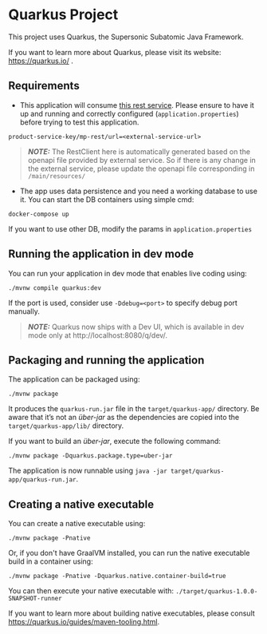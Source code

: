 # Quarkus Project

This project uses Quarkus, the Supersonic Subatomic Java Framework.

If you want to learn more about Quarkus, please visit its website: https://quarkus.io/ .

## Requirements
* This application will consume [this rest service](https://github.com/devonfw-sample/devon4quarkus-reference). Please ensure to have it up and running and correctly configured (`application.properties`) before trying to test this application.

```
product-service-key/mp-rest/url=<external-service-url>
```
> **_NOTE:_**  The RestClient here is automatically generated based on the openapi file provided by external service. So if there is any change in the external service, please update the openapi file corresponding in `/main/resources/`

* The app uses data persistence and you need a working database to use it. You can start the DB containers using simple cmd:
 ```
docker-compose up
 ```                                                                        
If you want to use other DB, modify the params in `application.properties`

## Running the application in dev mode

You can run your application in dev mode that enables live coding using:
```shell script
./mvnw compile quarkus:dev
```
If the port is used, consider use `-Ddebug=<port>` to specify debug port manually.

> **_NOTE:_**  Quarkus now ships with a Dev UI, which is available in dev mode only at http://localhost:8080/q/dev/.

## Packaging and running the application

The application can be packaged using:
```shell script
./mvnw package
```
It produces the `quarkus-run.jar` file in the `target/quarkus-app/` directory.
Be aware that it’s not an _über-jar_ as the dependencies are copied into the `target/quarkus-app/lib/` directory.

If you want to build an _über-jar_, execute the following command:
```shell script
./mvnw package -Dquarkus.package.type=uber-jar
```

The application is now runnable using `java -jar target/quarkus-app/quarkus-run.jar`.

## Creating a native executable

You can create a native executable using: 
```shell script
./mvnw package -Pnative
```

Or, if you don't have GraalVM installed, you can run the native executable build in a container using: 
```shell script
./mvnw package -Pnative -Dquarkus.native.container-build=true
```

You can then execute your native executable with: `./target/quarkus-1.0.0-SNAPSHOT-runner`

If you want to learn more about building native executables, please consult https://quarkus.io/guides/maven-tooling.html.
